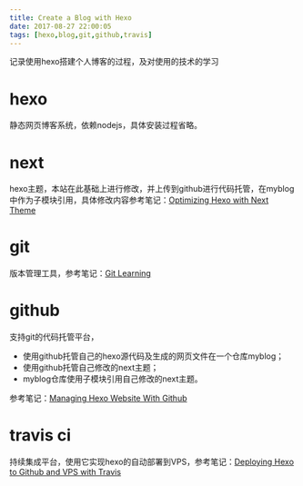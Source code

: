 ```yaml
---
title: Create a Blog with Hexo
date: 2017-08-27 22:00:05
tags: [hexo,blog,git,github,travis]
---
```


记录使用hexo搭建个人博客的过程，及对使用的技术的学习

# hexo

静态网页博客系统，依赖nodejs，具体安装过程省略。

# next

hexo主题，本站在此基础上进行修改，并上传到github进行代码托管，在myblog中作为子模块引用，具体修改内容参考笔记：[Optimizing Hexo with Next Theme](http://rockynote.com/2017/08/22/Optimizing-Hexo-with-Next-Theme)

<!-- more -->

# git

版本管理工具，参考笔记：[Git Learning](http://rockynote.com/2017/08/27/Git-Learning)

# github

支持git的代码托管平台，

- 使用github托管自己的hexo源代码及生成的网页文件在一个仓库myblog；
- 使用github托管自己修改的next主题；
- myblog仓库使用子模块引用自己修改的next主题。

参考笔记：[Managing Hexo Website With Github](http://rockynote.com/2017/08/27/Managing-Hexo-Website-With-Github)

# travis ci

持续集成平台，使用它实现hexo的自动部署到VPS，参考笔记：[Deploying Hexo to Github and VPS with Travis](http://rockynote.com/2017/08/27/Deploying-Hexo-to-Github-and-VPS-with-Travis/)